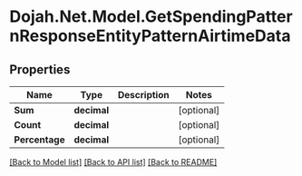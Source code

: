 # Dojah.Net.Model.GetSpendingPatternResponseEntityPatternAirtimeData

## Properties

Name | Type | Description | Notes
------------ | ------------- | ------------- | -------------
**Sum** | **decimal** |  | [optional] 
**Count** | **decimal** |  | [optional] 
**Percentage** | **decimal** |  | [optional] 

[[Back to Model list]](../README.md#documentation-for-models) [[Back to API list]](../README.md#documentation-for-api-endpoints) [[Back to README]](../README.md)

